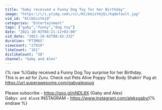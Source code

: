 ```yaml
---
title: "Gaby received a Funny Dog Toy for her Birthday"
image: "https:\/\/i.ytimg.com\/vi\/KCcbGisYmjQ\/hqdefault.jpg"
vid_id: "KCcbGisYmjQ"
categories: "Entertainment"
tags: ["gaby","funny","dog toy"]
date: "2021-10-03T04:21:11+03:00"
vid_date: "2021-10-02T08:42:33Z"
duration: "PT3M6S"
viewcount: "27919"
likeCount: "161"
dislikeCount: "38"
channel: "Gaby and Alex"
---
```

{% raw %}Gaby received a Funny Dog Toy surprise for her Birthday.<br />This is an ad for Zuru. Check out Pets Alive Poppy The Body Shakin’ Pug at: <a rel="nofollow" target="blank" href="https://url.superawesome.com/gabyalexpug">https://url.superawesome.com/gabyalexpug</a><br /><br />Please subscribe - <a rel="nofollow" target="blank" href="https://goo.gl/nNDL8X">https://goo.gl/nNDL8X</a> (Gaby and Alex)<br />Gaby`s and Alex`s INSTAGRAM - <a rel="nofollow" target="blank" href="https://www.instagram.com/aleksgaby/">https://www.instagram.com/aleksgaby/</a>{% endraw %}
